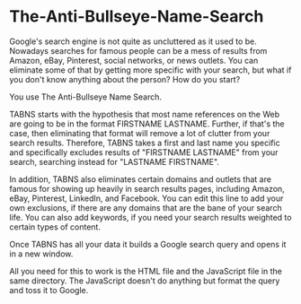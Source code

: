 # The-Anti-Bullseye-Name-Search

Google's search engine is not quite as uncluttered as it used to be. Nowadays searches for famous people can be a mess of results from Amazon, eBay, Pinterest, social networks, or news outlets. You can eliminate some of that by getting more specific with your search, but what if you don't know anything about the person? How do you start? 

You use The Anti-Bullseye Name Search. 

TABNS starts with the hypothesis that most name references on the Web are going to be in the format FIRSTNAME LASTNAME. Further, if that's the case, then eliminating that format will remove a lot of clutter from your search results. Therefore, TABNS takes a first and last name you specific and specifically excludes results of "FIRSTNAME LASTNAME" from your search, searching instead for "LASTNAME FIRSTNAME". 

In addition, TABNS also eliminates certain domains and outlets that are famous for showing up heavily in search results pages, including Amazon, eBay, Pinterest, LinkedIn, and Facebook. You can edit this line to add your own exclusions, if there are any domains that are the bane of your search life. You can also add keywords, if you need your search results weighted to certain types of content. 

Once TABNS has all your data it builds a Google search query and opens it in a new window. 

All you need for this to work is the HTML file and the JavaScript file in the same directory. The JavaScript doesn't do anything but format the query and toss it to Google. 


